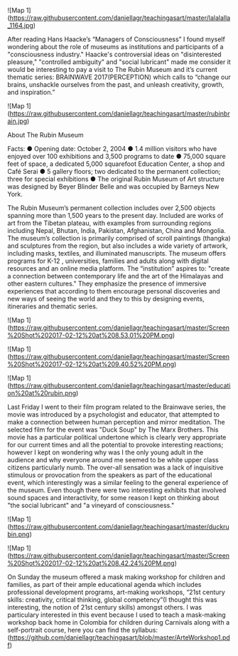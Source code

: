 
![Map 1] (https://raw.githubusercontent.com/daniellagr/teachingasart/master/lalalalla_1164.jpg)


After reading Hans Haacke’s “Managers of Consciousness” I found myself wondering about the role of museums as institutions and participants of a "consciousness industry." Haacke's controversial ideas on "disinterested pleasure," "controlled ambiguity" and "social lubricant" made me consider it would be interesting to pay a visit to The Rubin Museum and it’s current thematic series: BRAINWAVE 2017(PERCEPTION) which calls to “change our brains, unshackle ourselves from the past, and unleash creativity, growth, and inspiration.” 

![Map 1] (https://raw.githubusercontent.com/daniellagr/teachingasart/master/rubinbrain.jpg)

About The Rubin Museum 


Facts: ● Opening date: October 2, 2004 ● 1.4 million visitors who have enjoyed over 100 exhibitions and 3,500 programs to date ● 75,000 square feet of space, a dedicated 5,000 square­foot Education Center, a shop and Café Serai ● 5 gallery floors; two dedicated to the permanent collection; three for special exhibitions ● The original Rubin Museum of Art structure was designed by Beyer Blinder Belle and was occupied by Barneys New York.

The Rubin Museum’s permanent collection includes over 2,500 objects spanning more than 1,500 years to the present day. Included are works of art from the Tibetan plateau, with examples from surrounding regions including Nepal, Bhutan, India, Pakistan, Afghanistan, China and Mongolia. The museum’s collection is primarily comprised of scroll paintings (thangka) and sculptures from the region, but also includes a wide variety of artwork, including masks, textiles, and illuminated manuscripts. The museum offers programs for K-12 , universities, families and adults along with digital resources and an online media platform. The “institution” aspires to: "create a connection between contemporary life and the art of the Himalayas and other eastern cultures." They emphasize the presence of immersive experiences that according to them encourage personal discoveries and new ways of seeing the world and they to this by designing events, itineraries and thematic series.


![Map 1] (https://raw.githubusercontent.com/daniellagr/teachingasart/master/Screen%20Shot%202017-02-12%20at%208.53.01%20PM.png)

![Map 1] (https://raw.githubusercontent.com/daniellagr/teachingasart/master/Screen%20Shot%202017-02-12%20at%209.40.52%20PM.png)

![Map 1] (https://raw.githubusercontent.com/daniellagr/teachingasart/master/education%20at%20rubin.png)

Last Friday I went to their film program related to the Brainwave series, the movie was introduced by a psychologist and educator, that attempted to make a connection between human perception and mirror meditation. The selected film for the event was "Duck Soup" by The Marx Brothers. This movie has a particular political undertone which is clearly very appropriate for our current times and all the potential to provoke interesting reactions; however I kept on wondering why was I the only young adult in the audience and why everyone around me seemed to be white upper class citizens particularly numb. The over-all sensation was a lack of inquisitive stimulous or provocation from the speakers as part of the educational event, which interestingly was a similar feeling to the general experience of the museum. Even though there were two interesting exhibits that involved sound spaces and interactivity, for some reason I kept on thinking about "the social lubricant" and "a vineyard of consciousness." 

![Map 1] (https://raw.githubusercontent.com/daniellagr/teachingasart/master/duckrubin.png)

![Map 1] (https://raw.githubusercontent.com/daniellagr/teachingasart/master/Screen%20Shot%202017-02-12%20at%208.42.24%20PM.png)

On Sunday the museum offered a mask making workshop for children and families, as part of their ample educational agenda which 
includes professional development programs, art-making workshops, “21st century skills: creativity, critical thinking, global competency”(I thought this was interesting, the notion of 21st century skills) amongst others.
I was particulary interested in this event because I used to teach a mask-making workshop back home in Colombia for children  during Carnivals along with a self-portrait course, here you can find the syllabus: (https://github.com/daniellagr/teachingasart/blob/master/ArteWorkshop1.pdf)


